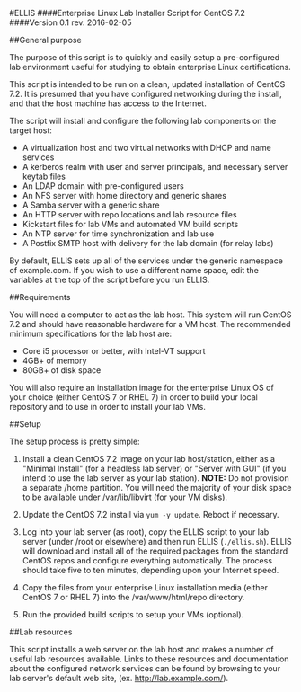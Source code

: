 #ELLIS
####Enterprise Linux Lab Installer Script for CentOS 7.2
####Version 0.1 rev. 2016-02-05 

##General purpose

The purpose of this script is to quickly and easily setup a pre-configured lab
environment useful for studying to obtain enterprise Linux certifications.

This script is intended to be run on a clean, updated installation of CentOS 7.2.
It is presumed that you have configured networking during the install, and that the
host machine has access to the Internet.

The script will install and configure the following lab components on the target host:

- A virtualization host and two virtual networks with DHCP and name services
- A kerberos realm with user and server principals, and necessary server keytab files
- An LDAP domain with pre-configured users
- An NFS server with home directory and generic shares
- A Samba server with a generic share
- An HTTP server with repo locations and lab resource files
- Kickstart files for lab VMs and automated VM build scripts
- An NTP server for time synchronization and lab use
- A Postfix SMTP host with delivery for the lab domain (for relay labs)

By default, ELLIS sets up all of the services under the generic namespace of example.com.
If you wish to use a different name space, edit the variables at the top of the script
before you run ELLIS.

##Requirements

You will need a computer to act as the lab host. This system will run CentOS 7.2 and should
have reasonable hardware for a VM host. The recommended minimum specifications for the lab
host are:

- Core i5 processor or better, with Intel-VT support
- 4GB+ of memory
- 80GB+ of disk space

You will also require an installation image for the enterprise Linux OS of your choice
(either CentOS 7 or RHEL 7) in order to build your local repository and to use in order
to install your lab VMs.

##Setup

The setup process is pretty simple:
 
1. Install a clean CentOS 7.2 image on your lab host/station, either as a "Minimal Install"
(for a headless lab server) or "Server with GUI" (if you intend to use the lab server as
your lab station). **NOTE:** Do not provision a separate /home partition. You will need the majority
of your disk space to be available under /var/lib/libvirt (for your VM disks).

2. Update the CentOS 7.2 install via `yum -y update`. Reboot if necessary.
 
3. Log into your lab server (as root), copy the ELLIS script to your lab server (under 
/root or elsewhere) and then run ELLIS (`./ellis.sh`). ELLIS will download and install all 
of the required packages from the standard CentOS repos and configure everything automatically.
The process should take five to ten minutes, depending upon your Internet speed.
 
4. Copy the files from your enterprise Linux installation media (either CentOS 7 or RHEL 7)
into the /var/www/html/repo directory.

5. Run the provided build scripts to setup your VMs (optional).

##Lab resources

This script installs a web server on the lab host and makes a number of useful lab
resources available. Links to these resources and documentation about the configured
network services can be found by browsing to your lab server's default web site,
(ex. http://lab.example.com/).

